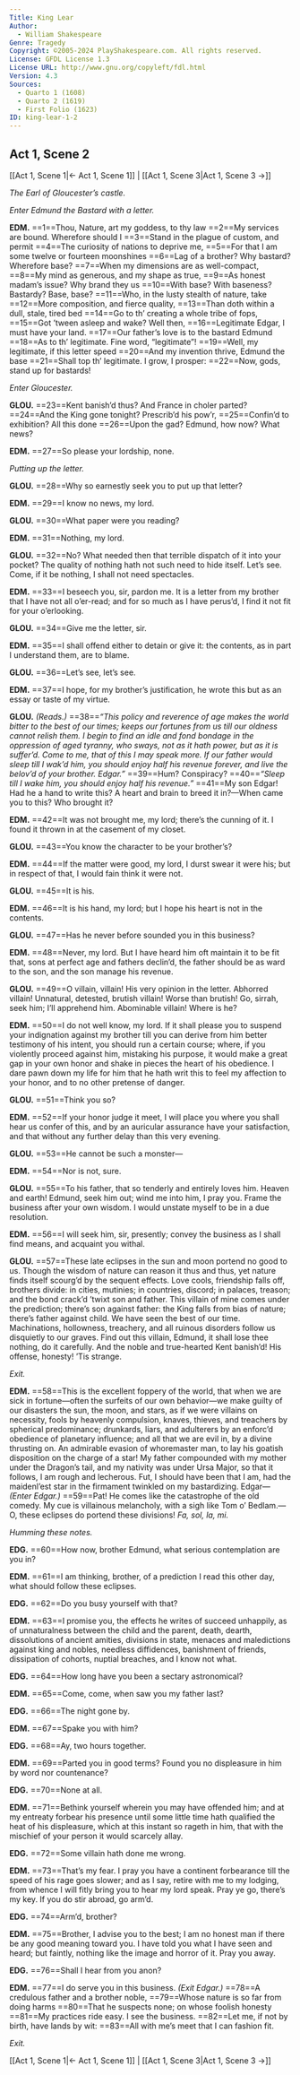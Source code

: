 ```yaml
---
Title: King Lear
Author: 
  - William Shakespeare
Genre: Tragedy
Copyright: ©2005-2024 PlayShakespeare.com. All rights reserved.
License: GFDL License 1.3
License URL: http://www.gnu.org/copyleft/fdl.html
Version: 4.3
Sources:
  - Quarto 1 (1608)
  - Quarto 2 (1619)
  - First Folio (1623)
ID: king-lear-1-2
---
```


## Act 1, Scene 2
[[Act 1, Scene 1|← Act 1, Scene 1]] | [[Act 1, Scene 3|Act 1, Scene 3 →]]

*The Earl of Gloucester’s castle.*

*Enter Edmund the Bastard with a letter.*

**EDM.**
==1==Thou, Nature, art my goddess, to thy law
==2==My services are bound. Wherefore should I
==3==Stand in the plague of custom, and permit
==4==The curiosity of nations to deprive me,
==5==For that I am some twelve or fourteen moonshines
==6==Lag of a brother? Why bastard? Wherefore base?
==7==When my dimensions are as well-compact,
==8==My mind as generous, and my shape as true,
==9==As honest madam’s issue? Why brand they us
==10==With base? With baseness? Bastardy? Base, base?
==11==Who, in the lusty stealth of nature, take
==12==More composition, and fierce quality,
==13==Than doth within a dull, stale, tired bed
==14==Go to th’ creating a whole tribe of fops,
==15==Got ’tween asleep and wake? Well then,
==16==Legitimate Edgar, I must have your land.
==17==Our father’s love is to the bastard Edmund
==18==As to th’ legitimate. Fine word, “legitimate”!
==19==Well, my legitimate, if this letter speed
==20==And my invention thrive, Edmund the base
==21==Shall top th’ legitimate. I grow, I prosper:
==22==Now, gods, stand up for bastards!

*Enter Gloucester.*

**GLOU.**
==23==Kent banish’d thus? And France in choler parted?
==24==And the King gone tonight? Prescrib’d his pow’r,
==25==Confin’d to exhibition? All this done
==26==Upon the gad? Edmund, how now? What news?

**EDM.**
==27==So please your lordship, none.

*Putting up the letter.*

**GLOU.**
==28==Why so earnestly seek you to put up that letter?

**EDM.**
==29==I know no news, my lord.

**GLOU.**
==30==What paper were you reading?

**EDM.**
==31==Nothing, my lord.

**GLOU.**
==32==No? What needed then that terrible dispatch of it into your pocket? The quality of nothing hath not such need to hide itself. Let’s see. Come, if it be nothing, I shall not need spectacles.

**EDM.**
==33==I beseech you, sir, pardon me. It is a letter from my brother that I have not all o’er-read; and for so much as I have perus’d, I find it not fit for your o’erlooking.

**GLOU.**
==34==Give me the letter, sir.

**EDM.**
==35==I shall offend either to detain or give it: the contents, as in part I understand them, are to blame.

**GLOU.**
==36==Let’s see, let’s see.

**EDM.**
==37==I hope, for my brother’s justification, he wrote this but as an essay or taste of my virtue.

**GLOU.**
*(Reads.)*
==38==*“This policy and reverence of age makes the world bitter to the best of our times; keeps our fortunes from us till our oldness cannot relish them. I begin to find an idle and fond bondage in the oppression of aged tyranny, who sways, not as it hath power, but as it is suffer’d. Come to me, that of this I may speak more. If our father would sleep till I wak’d him, you should enjoy half his revenue forever, and live the belov’d of your brother. Edgar.”*
==39==Hum? Conspiracy?
==40==*“Sleep till I wake him, you should enjoy half his revenue.”*
==41==My son Edgar! Had he a hand to write this? A heart and brain to breed it in?—When came you to this? Who brought it?

**EDM.**
==42==It was not brought me, my lord; there’s the cunning of it. I found it thrown in at the casement of my closet.

**GLOU.**
==43==You know the character to be your brother’s?

**EDM.**
==44==If the matter were good, my lord, I durst swear it were his; but in respect of that, I would fain think it were not.

**GLOU.**
==45==It is his.

**EDM.**
==46==It is his hand, my lord; but I hope his heart is not in the contents.

**GLOU.**
==47==Has he never before sounded you in this business?

**EDM.**
==48==Never, my lord. But I have heard him oft maintain it to be fit that, sons at perfect age and fathers declin’d, the father should be as ward to the son, and the son manage his revenue.

**GLOU.**
==49==O villain, villain! His very opinion in the letter. Abhorred villain! Unnatural, detested, brutish villain! Worse than brutish! Go, sirrah, seek him; I’ll apprehend him. Abominable villain! Where is he?

**EDM.**
==50==I do not well know, my lord. If it shall please you to suspend your indignation against my brother till you can derive from him better testimony of his intent, you should run a certain course; where, if you violently proceed against him, mistaking his purpose, it would make a great gap in your own honor and shake in pieces the heart of his obedience. I dare pawn down my life for him that he hath writ this to feel my affection to your honor, and to no other pretense of danger.

**GLOU.**
==51==Think you so?

**EDM.**
==52==If your honor judge it meet, I will place you where you shall hear us confer of this, and by an auricular assurance have your satisfaction, and that without any further delay than this very evening.

**GLOU.**
==53==He cannot be such a monster⁠—

**EDM.**
==54==Nor is not, sure.

**GLOU.**
==55==To his father, that so tenderly and entirely loves him. Heaven and earth! Edmund, seek him out; wind me into him, I pray you. Frame the business after your own wisdom. I would unstate myself to be in a due resolution.

**EDM.**
==56==I will seek him, sir, presently; convey the business as I shall find means, and acquaint you withal.

**GLOU.**
==57==These late eclipses in the sun and moon portend no good to us. Though the wisdom of nature can reason it thus and thus, yet nature finds itself scourg’d by the sequent effects. Love cools, friendship falls off, brothers divide: in cities, mutinies; in countries, discord; in palaces, treason; and the bond crack’d ’twixt son and father. This villain of mine comes under the prediction; there’s son against father: the King falls from bias of nature; there’s father against child. We have seen the best of our time. Machinations, hollowness, treachery, and all ruinous disorders follow us disquietly to our graves. Find out this villain, Edmund, it shall lose thee nothing, do it carefully. And the noble and true-hearted Kent banish’d! His offense, honesty! ’Tis strange.

*Exit.*

**EDM.**
==58==This is the excellent foppery of the world, that when we are sick in fortune—often the surfeits of our own behavior—we make guilty of our disasters the sun, the moon, and stars, as if we were villains on necessity, fools by heavenly compulsion, knaves, thieves, and treachers by spherical predominance; drunkards, liars, and adulterers by an enforc’d obedience of planetary influence; and all that we are evil in, by a divine thrusting on. An admirable evasion of whoremaster man, to lay his goatish disposition on the charge of a star! My father compounded with my mother under the Dragon’s tail, and my nativity was under Ursa Major, so that it follows, I am rough and lecherous. Fut, I should have been that I am, had the maidenl’est star in the firmament twinkled on my bastardizing. Edgar⁠—
*(Enter Edgar.)*
==59==Pat! He comes like the catastrophe of the old comedy. My cue is villainous melancholy, with a sigh like Tom o’ Bedlam.—O, these eclipses do portend these divisions! *Fa, sol, la, mi.*

*Humming these notes.*

**EDG.**
==60==How now, brother Edmund, what serious contemplation are you in?

**EDM.**
==61==I am thinking, brother, of a prediction I read this other day, what should follow these eclipses.

**EDG.**
==62==Do you busy yourself with that?

**EDM.**
==63==I promise you, the effects he writes of succeed unhappily, as of unnaturalness between the child and the parent, death, dearth, dissolutions of ancient amities, divisions in state, menaces and maledictions against king and nobles, needless diffidences, banishment of friends, dissipation of cohorts, nuptial breaches, and I know not what.

**EDG.**
==64==How long have you been a sectary astronomical?

**EDM.**
==65==Come, come, when saw you my father last?

**EDG.**
==66==The night gone by.

**EDM.**
==67==Spake you with him?

**EDG.**
==68==Ay, two hours together.

**EDM.**
==69==Parted you in good terms? Found you no displeasure in him by word nor countenance?

**EDG.**
==70==None at all.

**EDM.**
==71==Bethink yourself wherein you may have offended him; and at my entreaty forbear his presence until some little time hath qualified the heat of his displeasure, which at this instant so rageth in him, that with the mischief of your person it would scarcely allay.

**EDG.**
==72==Some villain hath done me wrong.

**EDM.**
==73==That’s my fear. I pray you have a continent forbearance till the speed of his rage goes slower; and as I say, retire with me to my lodging, from whence I will fitly bring you to hear my lord speak. Pray ye go, there’s my key. If you do stir abroad, go arm’d.

**EDG.**
==74==Arm’d, brother?

**EDM.**
==75==Brother, I advise you to the best; I am no honest man if there be any good meaning toward you. I have told you what I have seen and heard; but faintly, nothing like the image and horror of it. Pray you away.

**EDG.**
==76==Shall I hear from you anon?

**EDM.**
==77==I do serve you in this business.
*(Exit Edgar.)*
==78==A credulous father and a brother noble,
==79==Whose nature is so far from doing harms
==80==That he suspects none; on whose foolish honesty
==81==My practices ride easy. I see the business.
==82==Let me, if not by birth, have lands by wit:
==83==All with me’s meet that I can fashion fit.

*Exit.*

[[Act 1, Scene 1|← Act 1, Scene 1]] | [[Act 1, Scene 3|Act 1, Scene 3 →]]